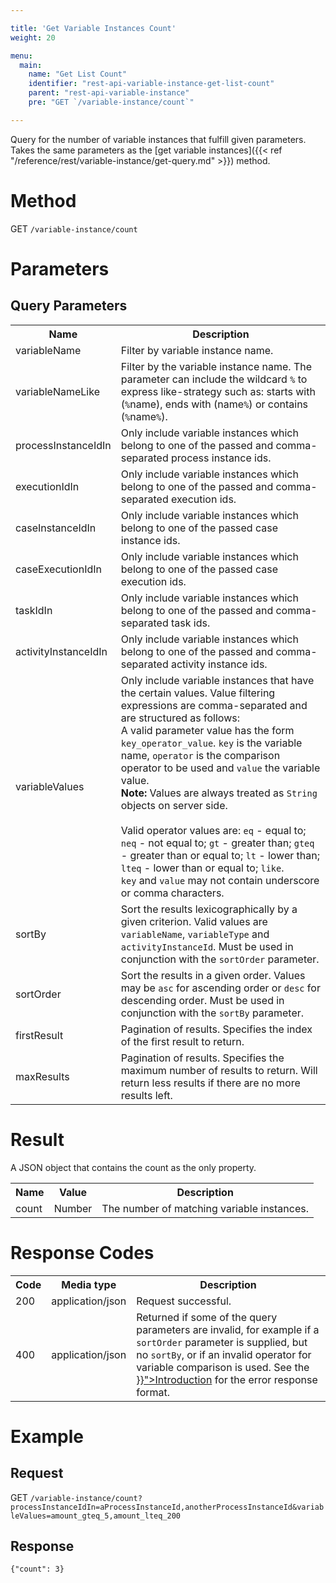```yaml
---

title: 'Get Variable Instances Count'
weight: 20

menu:
  main:
    name: "Get List Count"
    identifier: "rest-api-variable-instance-get-list-count"
    parent: "rest-api-variable-instance"
    pre: "GET `/variable-instance/count`"

---
```



Query for the number of variable instances that fulfill given parameters. Takes the same parameters as the [get variable instances]({{< ref "/reference/rest/variable-instance/get-query.md" >}}) method.

# Method

GET `/variable-instance/count`


# Parameters
  
## Query Parameters

<table class="table table-striped">
  <tr>
    <th>Name</th>
    <th>Description</th>
  </tr>
  <tr>
    <td>variableName</td>
    <td>Filter by variable instance name.</td>
  </tr>
  <tr>
    <td>variableNameLike</td>
    <td>Filter by the variable instance name. The parameter can include the wildcard <code>%</code> to express like-strategy such as: starts with (<code>%</code>name), ends with (name<code>%</code>) or contains (<code>%</code>name<code>%</code>).</td>
  </tr>
  <tr>
    <td>processInstanceIdIn</td>
    <td>Only include variable instances which belong to one of the passed and comma-separated process instance ids.</td>
  </tr>
  <tr>
    <td>executionIdIn</td>
    <td>Only include variable instances which belong to one of the passed and comma-separated execution ids.</td>
  </tr>
  <tr>
    <td>caseInstanceIdIn</td>
    <td>Only include variable instances which belong to one of the passed case instance ids.</td>
  </tr>
  <tr>
    <td>caseExecutionIdIn</td>
    <td>Only include variable instances which belong to one of the passed case execution ids.</td>
  </tr>
  <tr>
    <td>taskIdIn</td>
    <td>Only include variable instances which belong to one of the passed and comma-separated task ids.</td>
  </tr>
  <tr>
    <td>activityInstanceIdIn</td>
    <td>Only include variable instances which belong to one of the passed and comma-separated activity instance ids.</td>
  </tr>
  <tr>
    <td>variableValues</td>
    <td>Only include variable instances that have the certain values.
    Value filtering expressions are comma-separated and are structured as follows:<br/>
    A valid parameter value has the form <code>key_operator_value</code>.
    <code>key</code> is the variable name, <code>operator</code> is the comparison operator to be used and <code>value</code> the variable value.<br/>
    <strong>Note:</strong> Values are always treated as <code>String</code> objects on server side.<br/>
    <br/>
    Valid operator values are: <code>eq</code> - equal to; <code>neq</code> - not equal to; <code>gt</code> - greater than;
    <code>gteq</code> - greater than or equal to; <code>lt</code> - lower than; <code>lteq</code> - lower than or equal to;
    <code>like</code>.<br/>
    <code>key</code> and <code>value</code> may not contain underscore or comma characters.      
    </td>
  </tr>
  <tr>
    <td>sortBy</td>
    <td>Sort the results lexicographically by a given criterion. Valid values are
    <code>variableName</code>, <code>variableType</code> and <code>activityInstanceId</code>.
    Must be used in conjunction with the <code>sortOrder</code> parameter.</td>
  </tr>
  <tr>
    <td>sortOrder</td>
    <td>Sort the results in a given order. Values may be <code>asc</code> for ascending order or <code>desc</code> for descending order.
    Must be used in conjunction with the <code>sortBy</code> parameter.</td>
  </tr>
  <tr>
    <td>firstResult</td>
    <td>Pagination of results. Specifies the index of the first result to return.</td>
  </tr>
  <tr>
    <td>maxResults</td>
    <td>Pagination of results. Specifies the maximum number of results to return. Will return less results if there are no more results left.</td>
  </tr>
</table>


# Result

A JSON object that contains the count as the only property.

<table class="table table-striped">
  <tr>
    <th>Name</th>
    <th>Value</th>
    <th>Description</th>
  </tr>
  <tr>
    <td>count</td>
    <td>Number</td>
    <td>The number of matching variable instances.</td>
  </tr>
</table>


# Response Codes

<table class="table table-striped">
  <tr>
    <th>Code</th>
    <th>Media type</th>
    <th>Description</th>
  </tr>
  <tr>
    <td>200</td>
    <td>application/json</td>
    <td>Request successful.</td>
  </tr>
  <tr>
    <td>400</td>
    <td>application/json</td>
    <td>Returned if some of the query parameters are invalid, for example if a <code>sortOrder</code> parameter is supplied, but no <code>sortBy</code>, or if an invalid operator for variable comparison is used. See the <a href="{{< ref "/reference/rest/overview/_index.md#error-handling" >}}">Introduction</a> for the error response format.</td>
  </tr>
</table>

# Example

## Request

GET `/variable-instance/count?processInstanceIdIn=aProcessInstanceId,anotherProcessInstanceId&variableValues=amount_gteq_5,amount_lteq_200`

## Response

    {"count": 3}    
